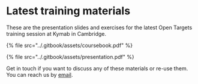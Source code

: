 # Latest training materials

These are the presentation slides and exercises for the latest Open Targets training session at Kymab in Cambridge.

{% file src="../.gitbook/assets/coursebook.pdf" %}

{% file src="../.gitbook/assets/presentation.pdf" %}

Get in touch if you want to discuss any of these materials or re-use them. You can reach us by [email](mailto:support@targetvalidation.org).

